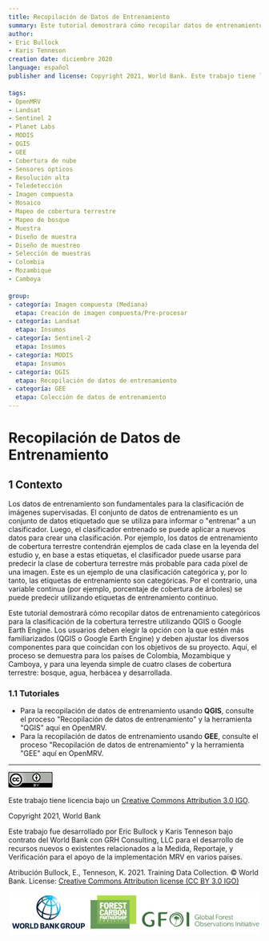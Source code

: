 ```yaml
---
title: Recopilación de Datos de Entrenamiento
summary: Este tutorial demostrará cómo recopilar datos de entrenamiento categóricos para la clasificación de la cobertura terrestre utilizando QGIS o Google Earth Engine. Los usuarios deben ajustar los distintos componentes para que coincidan con los objetivos de su proyecto. Aquí, el proceso se demuestra para los países de Colombia, Mozambique y Camboya, y para una leyenda simple de cuatro clases de cobertura terrestre - bosque, agua, herbáceo y desarrollado.
author:
- Eric Bullock
- Karis Tenneson
creation date: diciembre 2020
language: español
publisher and license: Copyright 2021, World Bank. Este trabajo tiene licencia bajo un Creative Commons Attribution 3.0 IGO

tags:
- OpenMRV
- Landsat
- Sentinel 2
- Planet Labs
- MODIS
- QGIS
- GEE
- Cobertura de nube
- Sensores ópticos
- Resolución alta
- Teledetección
- Imagen compuesta
- Mosaico
- Mapeo de cobertura terrestre
- Mapeo de bosque 
- Muestra
- Diseño de muestra
- Diseño de muestreo
- Selección de muestras 
- Colombia
- Mozambique
- Camboya

group:
- categoría: Imagen compuesta (Mediana)
  etapa: Creación de imagen compuesta/Pre-procesar
- categoría: Landsat
  etapa: Insumos
- categoría: Sentinel-2
  etapa: Insumos
- categoría: MODIS
  etapa: Insumos
- categoría: QGIS
  etapa: Recopilación de datos de entrenamiento
- categoría: GEE
  etapa: Colección de datos de entrenamiento
---
```


# Recopilación de Datos de Entrenamiento

## 1 Contexto

Los datos de entrenamiento son fundamentales para la clasificación de imágenes supervisadas. El conjunto de datos de entrenamiento es un conjunto de datos etiquetado que se utiliza para informar o "entrenar" a un clasificador. Luego, el clasificador entrenado se puede aplicar a nuevos datos para crear una clasificación. Por ejemplo, los datos de entrenamiento de cobertura terrestre contendrán ejemplos de cada clase en la leyenda del estudio y, en base a estas etiquetas, el clasificador puede usarse para predecir la clase de cobertura terrestre más probable para cada píxel de una imagen. Este es un ejemplo de una clasificación categórica y, por lo tanto, las etiquetas de entrenamiento son categóricas. Por el contrario, una variable continua (por ejemplo, porcentaje de cobertura de árboles) se puede predecir utilizando etiquetas de entrenamiento continuo.

Este tutorial demostrará cómo recopilar datos de entrenamiento categóricos para la clasificación de la cobertura terrestre utilizando QGIS o Google Earth Engine. Los usuarios deben elegir la opción con la que estén más familiarizados (QGIS o Google Earth Engine) y deben ajustar los diversos componentes para que coincidan con los objetivos de su proyecto. Aquí, el proceso se demuestra para los países de Colombia, Mozambique y Camboya, y para una leyenda simple de cuatro clases de cobertura terrestre: bosque, agua, herbácea y desarrollada.

### 1.1 Tutoriales

* Para la recopilación de datos de entrenamiento usando **QGIS**, consulte el proceso "Recopilación de datos de entrenamiento" y la herramienta "QGIS" aquí en OpenMRV.
* Para la recopilación de datos de entrenamiento usando **GEE**, consulte el proceso "Recopilación de datos de entrenamiento" y la herramienta "GEE" aquí en OpenMRV.

-----

![](./figures/m1.1/cc.png)  

Este trabajo tiene licencia bajo un [Creative Commons Attribution 3.0 IGO](https://creativecommons.org/licenses/by/3.0/igo/).

Copyright 2021, World Bank

Este trabajo fue desarrollado por Eric Bullock y Karis Tenneson bajo contrato del World Bank con GRH Consulting, LLC para el desarrollo de recursos nuevos o existentes relacionados a la Medida, Reportaje, y Verificación para el apoyo de la implementación MRV en varios países.

Atribución
Bullock, E., Tenneson, K. 2021. Training Data Collection. © World Bank. License: [Creative Commons Attribution license (CC BY 3.0 IGO)](http://creativecommons.org/licenses/by/3.0/igo/)

![](./figures/m1.1/wb_fcfc_gfoi.png)
